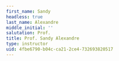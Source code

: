 ```yaml
---
first_name: Sandy
headless: true
last_name: Alexandre
middle_initial: ''
salutation: Prof.
title: Prof. Sandy Alexandre
type: instructor
uid: 4fbe6790-b04c-ca21-2ce4-732693820517
---
```

